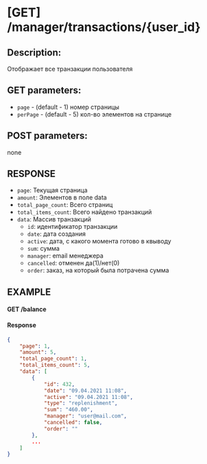 # [GET] /manager/transactions/{user_id}
## Description: 
Отображает все транзакции пользователя
## GET parameters:
- `page` - (default - 1) номер страницы
- `perPage` - (default - 5) кол-во элементов на странице

## POST parameters:
none
## RESPONSE
- `page`: Текущая страница
- `amount`: Элементов в поле data
- `total_page_count`: Всего страниц
- `total_items_count`: Всего найдено транзакций
- `data`: Массив транзакций
  - `id`: идентификатор транзакции
  - `date`: дата создания
  - `active`: дата, с какого момента готово в квыводу
  - `sum`: сумма
  - `manager`: email менеджера
  - `cancelled`: отменен да(1)/нет(0)
  - `order`: заказ, на который была потрачена сумма

## EXAMPLE
#### GET /balance

#### Response
```json
{
    "page": 1,
    "amount": 5,
    "total_page_count": 1,
    "total_items_count": 5,
    "data": [
        {
            "id": 432,
            "date": "09.04.2021 11:08",
            "active": "09.04.2021 11:08",
            "type": "replenishment",
            "sum": "460.00",
            "manager": "user@mail.com",
            "cancelled": false,
            "order": ""
        },
        ...
    ]
}
```
